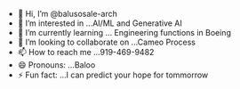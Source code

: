 - 👋 Hi, I’m @balusosale-arch
- 👀 I’m interested in ...AI/ML and Generative AI
- 🌱 I’m currently learning ... Engineering functions in Boeing
- 💞️ I’m looking to collaborate on ...Cameo Process
- 📫 How to reach me ...919-469-9482
- 😄 Pronouns: ...Baloo
- ⚡ Fun fact: ...I can predict your hope for tommorrow

<!---
balusosale-arch/balusosale-arch is a ✨ special ✨ repository because its `README.md` (this file) appears on your GitHub profile.
You can click the Preview link to take a look at your changes.
--->
